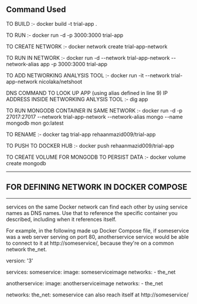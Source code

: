 ## Command Used

TO BUILD :- docker build -t trial-app .

TO RUN :- docker run -d -p 3000:3000 trial-app

TO CREATE NETWORK :- docker network create trial-app-network

TO RUN IN NETWORK :- docker run -d --network trial-app-network --network-alias app -p 3000:3000 trial-app

TO ADD NETWORKING ANALYSIS TOOL :- docker run -it --network trial-app-network nicolaka/netshoot

DNS COMMAND TO LOOK UP APP (using alias defined in line 9) IP ADDRESS INSIDE NETWORKING ANLYSIS TOOL :- dig app

TO RUN MONGODB CONTAINER IN SAME NETWORK :- docker run -d -p 27017:27017 --network trial-app-network --network-alias mongo --name mongodb mon
go:latest

TO RENAME :- docker tag trial-app rehaanmazid009/trial-app

TO PUSH TO DOCKER HUB :- docker push rehaanmazid009/trial-app

TO CREATE VOLUME FOR MONGODB TO PERSIST DATA :- docker volume create mongodb



-----------------------------------------------------
## FOR DEFINING NETWORK IN DOCKER COMPOSE
-----------------------------------------------------
services on the same Docker network can find each other by using service names as DNS names. Use that to reference the specific container you described, including when it references itself.

For example, in the following made up Docker Compose file, if someservice was a web server serving on port 80, anotherservice service would be able to connect to it at http://someservice/, because they're on a common network the_net.

version: '3'

services:
  someservice:
    image: someserviceimage
    networks:
      - the_net

  anotherservice:
    image: anotherserviceimage
    networks:
      - the_net

networks:
  the_net:
someservice can also reach itself at http://someservice/